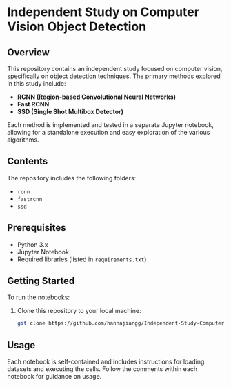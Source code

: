 # Independent Study on Computer Vision Object Detection

## Overview

This repository contains an independent study focused on computer vision, specifically on object detection techniques. The primary methods explored in this study include:

- **RCNN (Region-based Convolutional Neural Networks)**
- **Fast RCNN**
- **SSD (Single Shot Multibox Detector)**

Each method is implemented and tested in a separate Jupyter notebook, allowing for a standalone execution and easy exploration of the various algorithms.

## Contents

The repository includes the following folders:

- `rcnn`
- `fastrcnn`
- `ssd`

## Prerequisites

- Python 3.x
- Jupyter Notebook
- Required libraries (listed in `requirements.txt`)


## Getting Started

To run the notebooks:

1. Clone this repository to your local machine:
   ```bash
   git clone https://github.com/hannajiangg/Independent-Study-Computer-Vision


## Usage

Each notebook is self-contained and includes instructions for loading datasets and executing the cells. Follow the comments within each notebook for guidance on usage.

